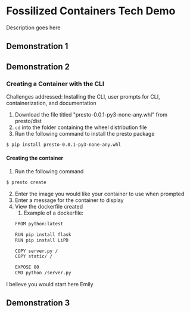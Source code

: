 # Fossilized Containers Tech Demo

Description goes here

## Demonstration 1

## Demonstration 2

### Creating a Container with the CLI

Challenges addressed: Installing the CLI, user prompts for CLI, containerization, and documentation

1. Download the file titled "presto-0.0.1-py3-none-any.whl" from presto/dist
2. `cd` into the folder containing the wheel distribution file
3. Run the following command to install the presto package
~~~bash
$ pip install presto-0.0.1-py3-none-any.whl
~~~

#### Creating the container
1. Run the following command
~~~bash 
$ presto create
~~~
2. Enter the image you would like your container to use when prompted
3. Enter a message for the container to display
4. View the dockerfile created 
   1. Example of a dockerfile:
   ~~~bash 
   FROM python:latest

   RUN pip install flask
   RUN pip install LiPD

   COPY server.py /
   COPY static/ /
   
   EXPOSE 80
   CMD python /server.py
    ~~~
I believe you would start here Emily

## Demonstration 3